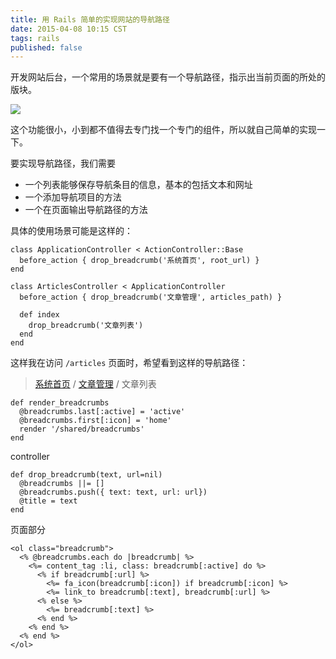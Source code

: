 ```yaml
---
title: 用 Rails 简单的实现网站的导航路径
date: 2015-04-08 10:15 CST
tags: rails
published: false
---
```


开发网站后台，一个常用的场景就是要有一个导航路径，指示出当前页面的所处的版块。

![](http://greatghoul.b0.upaiyun.com/1504/ujUzptVDKT31.png)

这个功能很小，小到都不值得去专门找一个专门的组件，所以就自己简单的实现一下。

要实现导航路径，我们需要

- 一个列表能够保存导航条目的信息，基本的包括文本和网址
- 一个添加导航项目的方法
- 一个在页面输出导航路径的方法

具体的使用场景可能是这样的：

    class ApplicationController < ActionController::Base
      before_action { drop_breadcrumb('系统首页', root_url) }
    end

    class ArticlesController < ApplicationController
      before_action { drop_breadcrumb('文章管理', articles_path) }
      
      def index
        drop_breadcrumb('文章列表')
      end
    end

这样我在访问 `/articles` 页面时，希望看到这样的导航路径：

> [系统首页](#) / [文章管理](#) / 文章列表


    def render_breadcrumbs
      @breadcrumbs.last[:active] = 'active'
      @breadcrumbs.first[:icon] = 'home'
      render '/shared/breadcrumbs'
    end

controller

    def drop_breadcrumb(text, url=nil)
      @breadcrumbs ||= []
      @breadcrumbs.push({ text: text, url: url})
      @title = text
    end

页面部分

    <ol class="breadcrumb">
      <% @breadcrumbs.each do |breadcrumb| %>
        <%= content_tag :li, class: breadcrumb[:active] do %>
          <% if breadcrumb[:url] %>
            <%= fa_icon(breadcrumb[:icon]) if breadcrumb[:icon] %>
            <%= link_to breadcrumb[:text], breadcrumb[:url] %>
          <% else %>
            <%= breadcrumb[:text] %>
          <% end %>
        <% end %>
      <% end %>
    </ol>
